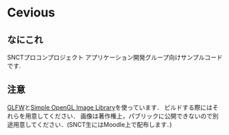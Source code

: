 Cevious
=======

## なにこれ

SNCTプロコンプロジェクト アプリケーション開発グループ向けサンプルコードです.

## 注意
[GLFW](http://www.glfw.org/ "GLFW")と[Simple OpenGL Image Library](http://www.lonesock.net/soil.html "Simple OpenGL Image Library")を使っています．
ビルドする際にはそれらを用意してください．
画像は著作権上，パブリックに公開できないので別途用意してください．(SNCT生にはMoodle上で配布します．)

